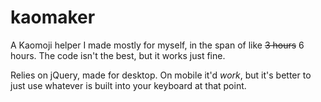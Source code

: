 # kaomaker

A Kaomoji helper I made mostly for myself, in the span of like ~~3 hours~~ 6 hours.
The code isn't the best, but it works just fine.

Relies on jQuery, made for desktop. On mobile it'd *work*, but it's better to just use whatever is built into your keyboard at that point.
